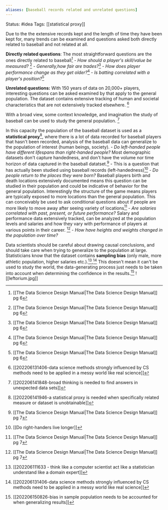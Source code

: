 ```yaml
---
aliases: [baseball records related and unrelated questions]
---
```

Status: #idea
Tags: [[statistical proxy]]

Due to the the extensive records kept and the length of time they have been kept for, many trends can be examined and questions asked both directly related to baseball and not related at all.

**Directly related questions**: The most straightforward questions are the ones directly related to baseball[^1]
	- *How should a player's skill/value be measured?* [^1]
	- *Generally,how fair are trades?*[^1]
	- *How does player performance change as they get older?*[^1]
	- *Is batting correlated with a player's position?*[^1]

**Unrelated questions:** With 150 years of data on 20,000+ players, interesting questions can be asked examined by that apply to the general population. The dataset contains extensive tracking of human and societal characteristics that are not extensively tracked elsewhere. [^7]

With a broad view, some context knowledge, and imagination the study of baseball can be used to study the general population. [^3]

In this capacity the population of the baseball dataset is used as a **statistical proxy**[^4], where there is a lot of data recorded for baseball players that hasn't been recorded, analysis of the baseball data can generalize to the population of interest (human beings, society).
	- *Do left-handed people have different lifespans than right-handed people?* Most demographic datasets don't capture handedness, and don't have the volume nor time horizon of data captured in the baseball datatset.[^2] 
		- This is a question that has actually been studied using baseball records (left-handedness)[^5] 
	- *Do people return to the places they were born?* Baseball players birth and death locations extensively documented means this question can be studied in their population and could be indicative of behavior for the general population. Interestingly the structure of the game means players are typically exposed to more locations than the general population. This can conceivably be used to ask conditional questions about if people are more likely to move away after seeing variety of locations[^2]
	- *Are salaries correlated with past, present, or future performance?* Salary and performance data extensively tracked, can be analyzed at the population levels and salaries and how they vary with performance of players at various points in their career. [^2]
	- *How have heights and weights changed in the population over time?*

Data scientists should be careful about drawing causal conclusions, and should take care when trying to generalize to the population at large.  Statisticians know that the dataset contains **sampling bias** (only male, more athletic population, higher salaries etc.).[^6],[^7]  This doesn't mean it can't be used to study the world, the data-generating process just needs to be taken into account when determining the confidence in the results.[^8]
![[leftorium.jpg]]

[^1]: [[The Data Science  Design Manual|The Data Science Design Manual]] pg 6
[^2]:[[The Data Science  Design Manual|The Data Science Design Manual]] pg 7
[^3]:[[202206141848-broad thinking is needed to find answers in unexpected data sets]]
[^4]:[[202206141946-a statistical proxy is needed when specifically related measure or dataset is unobtainable]]
[^5]:[[Do right-handers live longer]]
[^6]:[[202206111633 - think like a computer scientist act like a statistician understand like a domain expert]]
[^7]:[[202206131406-data science methods strongly influenced by CS methods need to be applied in a messy world like real science]]
[^8]:[[202206150826-bias in sample population needs to be accounted for when generalizing results]]

